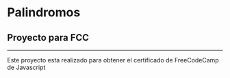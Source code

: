 # Palindromos

## Proyecto para FCC
--------------------

Este proyecto esta realizado para obtener el certificado de FreeCodeCamp de Javascript

